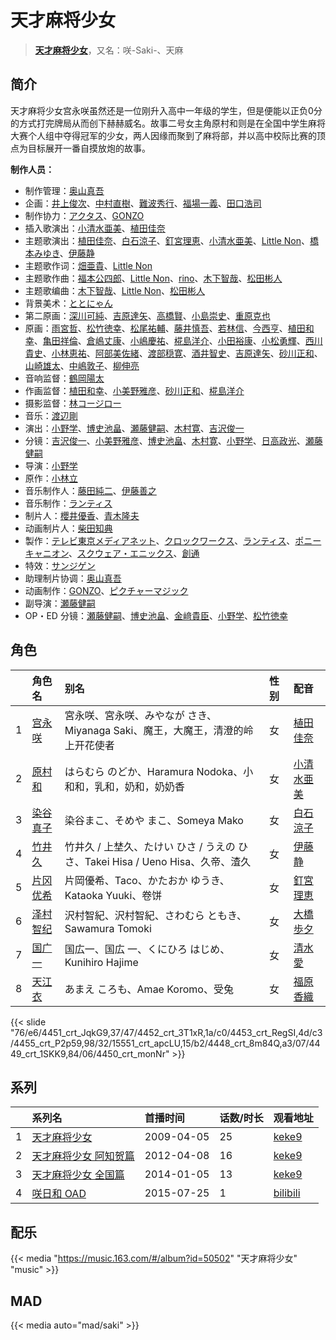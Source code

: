 # 天才麻将少女


> <u>**[天才麻将少女](https://bgm.tv/subject/1444)**</u>，又名：咲-Saki-、天麻

## 简介

天才麻将少女宫永咲虽然还是一位刚升入高中一年级的学生，但是便能以正负0分的方式打完牌局从而创下赫赫威名。故事二号女主角原村和则是在全国中学生麻将大赛个人组中夺得冠军的少女，两人因缘而聚到了麻将部，并以高中校际比赛的顶点为目标展开一番自摸放炮的故事。

**制作人员：**
- 制作管理：[奥山真吾](https://bgm.tv/person/53271)
- 企画：[井上俊次](https://bgm.tv/person/963)、[中村直樹](https://bgm.tv/person/1994)、[難波秀行](https://bgm.tv/person/38187)、[福場一義](https://bgm.tv/person/3595)、[田口浩司](https://bgm.tv/person/85)
- 制作协力：[アクタス](https://bgm.tv/person/222)、[GONZO](https://bgm.tv/person/541)
- 插入歌演出：[小清水亜美](https://bgm.tv/person/4474)、[植田佳奈](https://bgm.tv/person/4263)
- 主题歌演出：[植田佳奈](https://bgm.tv/person/4263)、[白石涼子](https://bgm.tv/person/4730)、[釘宮理恵](https://bgm.tv/person/3936)、[小清水亜美](https://bgm.tv/person/4474)、[Little Non](https://bgm.tv/person/34537)、[橋本みゆき](https://bgm.tv/person/5749)、[伊藤静](https://bgm.tv/person/4272)
- 主题歌作词：[畑亜貴](https://bgm.tv/person/7329)、[Little Non](https://bgm.tv/person/34537)
- 主题歌作曲：[福本公四郎](https://bgm.tv/person/10661)、[Little Non](https://bgm.tv/person/34537)、[rino](https://bgm.tv/person/4387)、[木下智哉](https://bgm.tv/person/10774)、[松田彬人](https://bgm.tv/person/7143)
- 主题歌编曲：[木下智哉](https://bgm.tv/person/10774)、[Little Non](https://bgm.tv/person/34537)、[松田彬人](https://bgm.tv/person/7143)
- 背景美术：[ととにゃん](https://bgm.tv/person/34067)
- 第二原画：[深川可純](https://bgm.tv/person/14527)、[吉原達矢](https://bgm.tv/person/11315)、[高橋賢](https://bgm.tv/person/12196)、[小島崇史](https://bgm.tv/person/12524)、[重原克也](https://bgm.tv/person/19376)
- 原画：[雨宮哲](https://bgm.tv/person/12578)、[松竹徳幸](https://bgm.tv/person/2878)、[松尾祐輔](https://bgm.tv/person/8178)、[藤井慎吾](https://bgm.tv/person/12489)、[若林信](https://bgm.tv/person/12586)、[今西亨](https://bgm.tv/person/22590)、[植田和幸](https://bgm.tv/person/11256)、[亀田祥倫](https://bgm.tv/person/8611)、[倉嶋丈康](https://bgm.tv/person/1278)、[小嶋慶祐](https://bgm.tv/person/12515)、[椛島洋介](https://bgm.tv/person/3665)、[小田裕康](https://bgm.tv/person/12433)、[小松勇輝](https://bgm.tv/person/12517)、[西川貴史](https://bgm.tv/person/12797)、[小林恵祐](https://bgm.tv/person/13576)、[阿部美佐緒](https://bgm.tv/person/11377)、[渡部穏寛](https://bgm.tv/person/23345)、[酒井智史](https://bgm.tv/person/21200)、[吉原達矢](https://bgm.tv/person/11315)、[砂川正和](https://bgm.tv/person/12520)、[山崎雄太](https://bgm.tv/person/25589)、[中嶋敦子](https://bgm.tv/person/276)、[柳伸亮](https://bgm.tv/person/12298)
- 音响监督：[鶴岡陽太](https://bgm.tv/person/29)
- 作画监督：[植田和幸](https://bgm.tv/person/11256)、[小美野雅彦](https://bgm.tv/person/12423)、[砂川正和](https://bgm.tv/person/12520)、[椛島洋介](https://bgm.tv/person/3665)
- 摄影监督：[林コージロー](https://bgm.tv/person/861)
- 音乐：[渡辺剛](https://bgm.tv/person/2713)
- 演出：[小野学](https://bgm.tv/person/2718)、[博史池畠](https://bgm.tv/person/13170)、[瀬藤健嗣](https://bgm.tv/person/18097)、[木村寛](https://bgm.tv/person/13038)、[吉沢俊一](https://bgm.tv/person/15850)
- 分镜：[吉沢俊一](https://bgm.tv/person/15850)、[小美野雅彦](https://bgm.tv/person/12423)、[博史池畠](https://bgm.tv/person/13170)、[木村寛](https://bgm.tv/person/13038)、[小野学](https://bgm.tv/person/2718)、[日高政光](https://bgm.tv/person/777)、[瀬藤健嗣](https://bgm.tv/person/18097)
- 导演：[小野学](https://bgm.tv/person/2718)
- 原作：[小林立](https://bgm.tv/person/3684)
- 音乐制作人：[藤田純二](https://bgm.tv/person/432)、[伊藤善之](https://bgm.tv/person/52)
- 音乐制作：[ランティス](https://bgm.tv/person/57)
- 制片人：[櫻井優香](https://bgm.tv/person/3666)、[青木隆夫](https://bgm.tv/person/51768)
- 动画制片人：[柴田知典](https://bgm.tv/person/42042)
- 製作：[テレビ東京メディアネット](https://bgm.tv/person/229)、[クロックワークス](https://bgm.tv/person/1492)、[ランティス](https://bgm.tv/person/57)、[ポニーキャニオン](https://bgm.tv/person/64)、[スクウェア・エニックス](https://bgm.tv/person/497)、[創通](https://bgm.tv/person/182)
- 特效：[サンジゲン](https://bgm.tv/person/7061)
- 助理制片协调：[奥山真吾](https://bgm.tv/person/53271)
- 动画制作：[GONZO](https://bgm.tv/person/541)、[ピクチャーマジック](https://bgm.tv/person/1904)
- 副导演：[瀬藤健嗣](https://bgm.tv/person/18097)
- OP・ED 分镜：[瀬藤健嗣](https://bgm.tv/person/18097)、[博史池畠](https://bgm.tv/person/13170)、[金﨑貴臣](https://bgm.tv/person/3101)、[小野学](https://bgm.tv/person/2718)、[松竹徳幸](https://bgm.tv/person/2878)

## 角色

|     |   角色名   |   别名  | 性别 |  配音  |
|:--- |:------  |:----      |:---  |:--   |
| 1 | [宫永咲](https://bgm.tv/character/4451) | 宮永咲、宮永咲、みやなが さき、Miyanaga Saki、魔王，大魔王，清澄的岭上开花使者 | 女 | [植田佳奈](https://bgm.tv/person/4263) |
| 2 | [原村和](https://bgm.tv/character/4452) | はらむら のどか、Haramura Nodoka、小和和，乳和，奶和，奶奶香 | 女 | [小清水亜美](https://bgm.tv/person/4474) |
| 3 | [染谷真子](https://bgm.tv/character/4453) | 染谷まこ、そめや まこ、Someya Mako | 女 | [白石涼子](https://bgm.tv/person/4730) |
| 4 | [竹井久](https://bgm.tv/character/4455) | 竹井久 / 上埜久、たけい ひさ / うえの ひさ、Takei Hisa / Ueno Hisa、久帝、渣久 | 女 | [伊藤静](https://bgm.tv/person/4272) |
| 5 | [片冈优希](https://bgm.tv/character/15551) | 片岡優希、Taco、かたおか ゆうき、Kataoka Yuuki、卷饼 | 女 | [釘宮理恵](https://bgm.tv/person/3936) |
| 6 | [泽村智纪](https://bgm.tv/character/4448) | 沢村智紀、沢村智紀、さわむら ともき、Sawamura Tomoki | 女 | [大橋歩夕](https://bgm.tv/person/6174) |
| 7 | [国广一](https://bgm.tv/character/4449) | 国広一、国広 一、くにひろ はじめ、Kunihiro Hajime | 女 | [清水愛](https://bgm.tv/person/4064) |
| 8 | [天江衣](https://bgm.tv/character/4450) | あまえ ころも、Amae Koromo、受兔 | 女 | [福原香織](https://bgm.tv/person/5046) |

{{< slide "76/e6/4451_crt_JqkG9,37/47/4452_crt_3T1xR,1a/c0/4453_crt_RegSI,4d/c3/4455_crt_P2p59,98/32/15551_crt_apcLU,15/b2/4448_crt_8m84Q,a3/07/4449_crt_1SKK9,84/06/4450_crt_monNr" >}}

## 系列

|     | 系列名         | 首播时间       | 话数/时长 | 观看地址                                                    |
| :-- | :---------- | :--------- | :---- | :------------------------------------------------------ |
| 1   |[天才麻将少女](https://bgm.tv/subject/1444)| 2009-04-05 | 25    | [keke9](https://www.keke9.app/play/20155-4-136133.html) |
| 2   |[天才麻将少女 阿知贺篇](https://bgm.tv/subject/24165)| 2012-04-08 | 16    | [keke9](https://www.keke9.app/play/27085-4-232542.html) |
| 3   |[天才麻将少女 全国篇](https://bgm.tv/subject/52606)| 2014-01-05 | 13    | [keke9](https://www.keke9.app/play/20535-4-139328.html) |
| 4   |[咲日和 OAD](https://bgm.tv/subject/114197)| 2015-07-25 | 1     | [bilibili](https://www.bilibili.com/video/BV1ws411m7H6) |

## 配乐

{{< media "https://music.163.com/#/album?id=50502"
"天才麻将少女"
"music" >}}
## MAD

{{< media  auto="mad/saki" >}}

